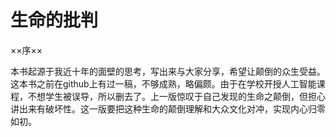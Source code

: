 # 生命的批判

××序××
  
  本书起源于我近十年的面壁的思考，写出来与大家分享，希望让颠倒的众生受益。这本书之前在github上有过一稿，不够成熟，略偏颇。由于在学校开授人工智能课程，不想学生被误导，所以删去了。上一版惊叹于自己发现的生命之颠倒，但担心讲出来有破坏性。这一版要把这种生命的颠倒理解和大众文化对冲，实现内心归零如初。
  
  
